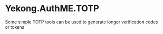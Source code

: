 # Yekong.AuthME.TOTP
Some simple TOTP tools can be used to generate longer verification codes or tokens
